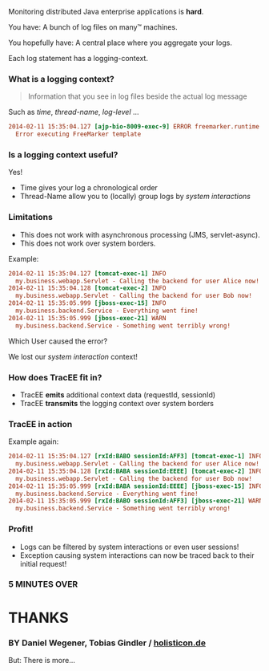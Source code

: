 Monitoring distributed Java enterprise applications is __hard__.

<!-- click -->

You have: A bunch of log files on many™ machines.

You hopefully have: A central place where you aggregate your logs.

Each log statement has a logging-context.

<!-- click -->

### What is a logging context?

> Information that you see in log files beside the actual log message

Such as _time_, _thread-name_, _log-level_ ...

```ini
2014-02-11 15:35:04.127 [ajp-bio-8009-exec-9] ERROR freemarker.runtime -
  Error executing FreeMarker template
```
<!-- click -->

### Is a logging context useful?

Yes!

* Time gives your log a chronological order
* Thread-Name allow you to (locally) group logs by _system interactions_

<!-- click -->

### Limitations

* This does not work with asynchronous processing (JMS, servlet-async).
* This does not work over system borders.

<!-- click -->

Example:
```ini
2014-02-11 15:35:04.127 [tomcat-exec-1] INFO
  my.business.webapp.Servlet - Calling the backend for user Alice now!
2014-02-11 15:35:04.128 [tomcat-exec-2] INFO
  my.business.webapp.Servlet - Calling the backend for user Bob now!
2014-02-11 15:35:05.999 [jboss-exec-15] INFO
  my.business.backend.Service - Everything went fine!
2014-02-11 15:35:05.999 [jboss-exec-21] WARN
  my.business.backend.Service - Something went terribly wrong!
```

Which User caused the error?

We lost our _system interaction_ context!

<!-- click -->

### How does TracEE fit in?

* TracEE __emits__ additional context data (requestId, sessionId)
* TracEE __transmits__ the logging context over system borders

<!-- click -->

### TracEE in action

Example again:

```ini
2014-02-11 15:35:04.127 [rxId:BABO sessionId:AFF3] [tomcat-exec-1] INFO
  my.business.webapp.Servlet - Calling the backend for user Alice now!
2014-02-11 15:35:04.128 [rxId:BABA sessionId:EEEE] [tomcat-exec-2] INFO
  my.business.webapp.Servlet - Calling the backend for user Bob now!
2014-02-11 15:35:05.999 [rxId:BABA sessionId:EEEE] [jboss-exec-15] INFO
  my.business.backend.Service - Everything went fine!
2014-02-11 15:35:05.999 [rxId:BABO sessionId:AFF3] [jboss-exec-21] WARN
  my.business.backend.Service - Something went terribly wrong!
```

<!-- click -->

### Profit!

* Logs can be filtered by system interactions or even user sessions!
* Exception causing system interactions can now be traced back to their initial request!

<!-- click -->

### 5 MINUTES OVER


# THANKS

### BY Daniel Wegener, Tobias Gindler / [holisticon.de](https://www.holisticon.de)

But: There is more...